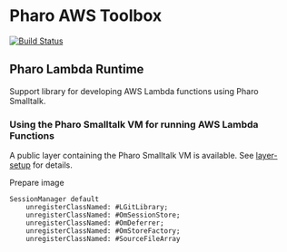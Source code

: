 # Pharo AWS Toolbox

[![Build Status](https://travis-ci.org/jvdsandt/pharo-aws-toolbox.svg?branch=master)](https://travis-ci.org/jvdsandt/pharo-aws-toolbox)

## Pharo Lambda Runtime

Support library for developing AWS Lambda functions using Pharo Smalltalk.

### Using the Pharo Smalltalk VM for running AWS Lambda Functions

A public layer containing the Pharo Smalltalk VM is available. See [layer-setup](doc/layer-setup.md) for details.


Prepare image

```smalltalk
SessionManager default
	unregisterClassNamed: #LGitLibrary;
	unregisterClassNamed: #OmSessionStore;
	unregisterClassNamed: #OmDeferrer;
	unregisterClassNamed: #OmStoreFactory;
	unregisterClassNamed: #SourceFileArray
```
